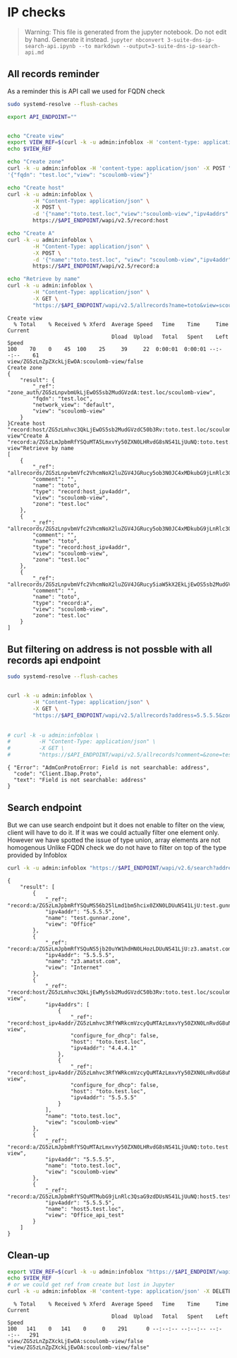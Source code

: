 # IP checks

> Warning: This file is generated from the jupyter notebook. Do not edit by hand. Generate it instead.
> `jupyter nbconvert 3-suite-dns-ip-search-api.ipynb --to markdown --output=3-suite-dns-ip-search-api.md`


## All records reminder

As a reminder this is API call we used for FQDN check

<!-- I inspire from s6 demo for creation and for view creation https://github.com/scoulomb/myDNS/blob/master/3-DNS-solution-providers/1-Infoblox/1-Infoblox-API-overview.md -->


```bash
sudo systemd-resolve --flush-caches

export API_ENDPOINT=""


echo "Create view"
export VIEW_REF=$(curl -k -u admin:infoblox -H 'content-type: application/json' -X POST "https://$API_ENDPOINT/wapi/v2.5/view" -d '{"name": "scoulomb-view"}') | tr -d '"'
echo $VIEW_REF

echo "Create zone"
curl -k -u admin:infoblox -H 'content-type: application/json' -X POST "https://$API_ENDPOINT/wapi/v2.5/zone_auth?_return_fields%2B=fqdn,network_view&_return_as_object=1" -d \
'{"fqdn": "test.loc","view": "scoulomb-view"}'

echo "Create host"
curl -k -u admin:infoblox \
        -H "Content-Type: application/json" \
        -X POST \
        -d '{"name":"toto.test.loc","view":"scoulomb-view","ipv4addrs":[{"ipv4addr":"4.4.4.1"}, {"ipv4addr":"5.5.5.5"}]}' \
        https://$API_ENDPOINT/wapi/v2.5/record:host

echo "Create A"
curl -k -u admin:infoblox \
        -H "Content-Type: application/json" \
        -X POST \
        -d '{"name":"toto.test.loc", "view": "scoulomb-view","ipv4addr":"5.5.5.5"}' \
        https://$API_ENDPOINT/wapi/v2.5/record:a

echo "Retrieve by name"
curl -k -u admin:infoblox \
        -H "Content-Type: application/json" \
        -X GET \
        "https://$API_ENDPOINT/wapi/v2.5/allrecords?name=toto&view=scoulomb-view&zone=test.loc"


```

    Create view
      % Total    % Received % Xferd  Average Speed   Time    Time     Time  Current
                                     Dload  Upload   Total   Spent    Left  Speed
    100    70    0    45  100    25     39     22  0:00:01  0:00:01 --:--:--    61
    view/ZG5zLnZpZXckLjEwOA:scoulomb-view/false
    Create zone
    {
        "result": {
            "_ref": "zone_auth/ZG5zLnpvbmUkLjEwOS5sb2MudGVzdA:test.loc/scoulomb-view", 
            "fqdn": "test.loc", 
            "network_view": "default", 
            "view": "scoulomb-view"
        }
    }Create host
    "record:host/ZG5zLmhvc3QkLjEwOS5sb2MudGVzdC50b3Rv:toto.test.loc/scoulomb-view"Create A
    "record:a/ZG5zLmJpbmRfYSQuMTA5LmxvYy50ZXN0LHRvdG8sNS41LjUuNQ:toto.test.loc/scoulomb-view"Retrieve by name
    [
        {
            "_ref": "allrecords/ZG5zLnpvbmVfc2VhcmNoX2luZGV4JGRucy5ob3N0JC4xMDkubG9jLnRlc3QudG90bw:toto", 
            "comment": "", 
            "name": "toto", 
            "type": "record:host_ipv4addr", 
            "view": "scoulomb-view", 
            "zone": "test.loc"
        }, 
        {
            "_ref": "allrecords/ZG5zLnpvbmVfc2VhcmNoX2luZGV4JGRucy5ob3N0JC4xMDkubG9jLnRlc3QudG90bw:toto", 
            "comment": "", 
            "name": "toto", 
            "type": "record:host_ipv4addr", 
            "view": "scoulomb-view", 
            "zone": "test.loc"
        }, 
        {
            "_ref": "allrecords/ZG5zLnpvbmVfc2VhcmNoX2luZGV4JGRucy5iaW5kX2EkLjEwOS5sb2MudGVzdCx0b3RvLDUuNS41LjU:toto", 
            "comment": "", 
            "name": "toto", 
            "type": "record:a", 
            "view": "scoulomb-view", 
            "zone": "test.loc"
        }
    ]

## But filtering on address is not possble with all records api endpoint 


```bash
sudo systemd-resolve --flush-caches


curl -k -u admin:infoblox \
        -H "Content-Type: application/json" \
        -X GET \
        "https://$API_ENDPOINT/wapi/v2.5/allrecords?address=5.5.5.5&zone=test.loc"
        
        
# curl -k -u admin:infoblox \
#         -H "Content-Type: application/json" \
#         -X GET \
#         "https://$API_ENDPOINT/wapi/v2.5/allrecords?comment=&zone=test.loc"
```

    { "Error": "AdmConProtoError: Field is not searchable: address", 
      "code": "Client.Ibap.Proto", 
      "text": "Field is not searchable: address"
    }

## Search endpoint

But we can use search endpoint but it does not enable to filter on the view, client will have to do it.
If it was we could actually filter one element only.
However we have spotted the issue of type union, array elements are not homogenous
Unlike FQDN check we do not have to filter on top of the type provided by Infoblox


```bash
curl -k -u admin:infoblox "https://$API_ENDPOINT/wapi/v2.6/search?address=5.5.5.5&_return_as_object=1"
```

    {
        "result": [
            {
                "_ref": "record:a/ZG5zLmJpbmRfYSQuMS56b25lLmd1bm5hcix0ZXN0LDUuNS41LjU:test.gunnar.zone/Office", 
                "ipv4addr": "5.5.5.5", 
                "name": "test.gunnar.zone", 
                "view": "Office"
            }, 
            {
                "_ref": "record:a/ZG5zLmJpbmRfYSQuNS5jb20uYW1hdHN0LHozLDUuNS41LjU:z3.amatst.com/Internet", 
                "ipv4addr": "5.5.5.5", 
                "name": "z3.amatst.com", 
                "view": "Internet"
            }, 
            {
                "_ref": "record:host/ZG5zLmhvc3QkLjEwMy5sb2MudGVzdC50b3Rv:toto.test.loc/scoulomb-view", 
                "ipv4addrs": [
                    {
                        "_ref": "record:host_ipv4addr/ZG5zLmhvc3RfYWRkcmVzcyQuMTAzLmxvYy50ZXN0LnRvdG8uNC40LjQuMS4:4.4.4.1/toto.test.loc/scoulomb-view", 
                        "configure_for_dhcp": false, 
                        "host": "toto.test.loc", 
                        "ipv4addr": "4.4.4.1"
                    }, 
                    {
                        "_ref": "record:host_ipv4addr/ZG5zLmhvc3RfYWRkcmVzcyQuMTAzLmxvYy50ZXN0LnRvdG8uNS41LjUuNS4:5.5.5.5/toto.test.loc/scoulomb-view", 
                        "configure_for_dhcp": false, 
                        "host": "toto.test.loc", 
                        "ipv4addr": "5.5.5.5"
                    }
                ], 
                "name": "toto.test.loc", 
                "view": "scoulomb-view"
            }, 
            {
                "_ref": "record:a/ZG5zLmJpbmRfYSQuMTAzLmxvYy50ZXN0LHRvdG8sNS41LjUuNQ:toto.test.loc/scoulomb-view", 
                "ipv4addr": "5.5.5.5", 
                "name": "toto.test.loc", 
                "view": "scoulomb-view"
            }, 
            {
                "_ref": "record:a/ZG5zLmJpbmRfYSQuMTMubG9jLnRlc3QsaG9zdDUsNS41LjUuNQ:host5.test.loc/Office_api_test", 
                "ipv4addr": "5.5.5.5", 
                "name": "host5.test.loc", 
                "view": "Office_api_test"
            }
        ]
    }

## Clean-up


```bash
export VIEW_REF=$(curl -k -u admin:infoblox "https://$API_ENDPOINT/wapi/v2.6/view?name=scoulomb-view" | jq '.[0]._ref' | tr -d '"')
echo $VIEW_REF
# or we could get ref from create but lost in Jupyter
curl -k -u admin:infoblox -H 'content-type: application/json' -X DELETE "https://$API_ENDPOINT/wapi/v2.5/$VIEW_REF"
```

      % Total    % Received % Xferd  Average Speed   Time    Time     Time  Current
                                     Dload  Upload   Total   Spent    Left  Speed
    100   141    0   141    0     0    291      0 --:--:-- --:--:-- --:--:--   291
    view/ZG5zLnZpZXckLjEwOA:scoulomb-view/false
    "view/ZG5zLnZpZXckLjEwOA:scoulomb-view/false"
